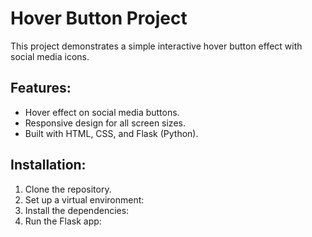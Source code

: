 # Hover Button Project

This project demonstrates a simple interactive hover button effect with social media icons. 

## Features:
- Hover effect on social media buttons.
- Responsive design for all screen sizes.
- Built with HTML, CSS, and Flask (Python).

## Installation:
1. Clone the repository.
2. Set up a virtual environment:
3. Install the dependencies:
4. Run the Flask app:
